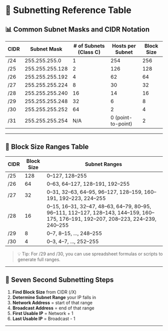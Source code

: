 # 🧠 Subnetting Reference Table

## 📊 Common Subnet Masks and CIDR Notation

| CIDR | Subnet Mask        | # of Subnets (Class C) | Hosts per Subnet | Block Size |
|------|--------------------|------------------------|------------------|------------|
| /24  | 255.255.255.0      | 1                      | 254              | 256        |
| /25  | 255.255.255.128    | 2                      | 126              | 128        |
| /26  | 255.255.255.192    | 4                      | 62               | 64         |
| /27  | 255.255.255.224    | 8                      | 30               | 32         |
| /28  | 255.255.255.240    | 16                     | 14               | 16         |
| /29  | 255.255.255.248    | 32                     | 6                | 8          |
| /30  | 255.255.255.252    | 64                     | 2                | 4          |
| /31  | 255.255.255.254    | N/A                    | 0 (point-to-point) | 2        |

---

## 🔢 Block Size Ranges Table

| CIDR | Block Size | Subnet Ranges                                  |
|------|------------|------------------------------------------------|
| /25  | 128        | 0–127, 128–255                                 |
| /26  | 64         | 0–63, 64–127, 128–191, 192–255                 |
| /27  | 32         | 0–31, 32–63, 64–95, 96–127, 128–159, 160–191, 192–223, 224–255 |
| /28  | 16         | 0–15, 16–31, 32–47, 48–63, 64–79, 80–95, 96–111, 112–127, 128–143, 144–159, 160–175, 176–191, 192–207, 208–223, 224–239, 240–255 |
| /29  | 8          | 0–7, 8–15, ..., 248–255                        |
| /30  | 4          | 0–3, 4–7, ..., 252–255                         |

> 💡 Tip: For /29 and /30, you can use spreadsheet formulas or scripts to generate full ranges.

---

## 🚀 Seven Second Subnetting Steps

1. **Find Block Size** from CIDR (/X)
2. **Determine Subnet Range** your IP falls in
3. **Network Address** = start of that range
4. **Broadcast Address** = end of that range
5. **First Usable IP** = Network + 1
6. **Last Usable IP** = Broadcast - 1

---
